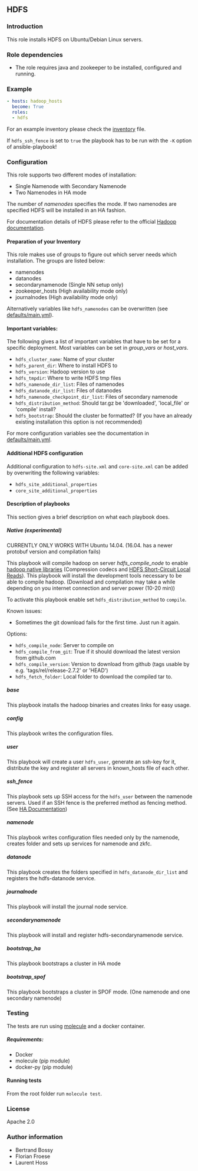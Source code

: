 ## HDFS

### Introduction
This role installs HDFS on Ubuntu/Debian Linux servers.

### Role dependencies
* The role requires java and zookeeper to be installed, configured and running.

### Example 

```yml
- hosts: hadoop_hosts
  become: True
  roles:
  - hdfs
```

For an example inventory please check the [inventory](https://github.com/teralytics/ansible-hdfs/blob/master/inventory) file.

If ```hdfs_ssh_fence``` is set to ```true``` the playbook has to be run with the ```-K``` option of ansible-playbook!


### Configuration
This role supports two different modes of installation:

* Single Namenode with Secondary Namenode
* Two Namenodes in HA mode

The number of *namenodes* specifies the mode. If two namenodes are specified HDFS will be installed in an HA fashion.


For documentation details of HDFS please refer to the official [Hadoop documentation](http://hadoop.apache.org/docs/current/hadoop-project-dist/hadoop-hdfs/HdfsUserGuide.html).

#### Preparation of your Inventory
This role makes use of groups to figure out which server needs which installation. The groups are listed below:

* namenodes
* datanodes
* secondarynamenode (Single NN setup only)
* zookeeper_hosts (High availability mode only)
* journalnodes (High availability mode only)

Alternatively variables like ```hdfs_namenodes``` can be overwritten (see [defaults/main.yml](https://github.com/teralytics/ansible-hdfs/blob/master/defaults/main.yml)).

#### Important variables:
The following gives a list of important variables that have to be set for a specific deployment. Most variables can be set in *group_vars* or *host_vars*.

* ```hdfs_cluster_name```: Name of your cluster
* ```hdfs_parent_dir```: Where to install HDFS to
* ```hdfs_version```: Hadoop version to use
* ```hdfs_tmpdir```: Where to write HDFS tmp files
* ```hdfs_namenode_dir_list```: Files of namenodes
* ```hdfs_datanode_dir_list```: Files of datanodes
* ```hdfs_namenode_checkpoint_dir_list```: Files of secondary namenode
* ```hdfs_distribution_method```: Should tar.gz be 'downloaded', 'local_file' or 'compile' install?
* ```hdfs_bootstrap```: Should the cluster be formatted? (If you have an already existing installation this option is not recommended)

For more configuration variables see the documentation in [defaults/main.yml](https://github.com/teralytics/ansible-hdfs/blob/master/defaults/main.yml).

#### Additional HDFS configuration
Additional configuration to ```hdfs-site.xml``` and ```core-site.xml``` can be added by overwriting the following variables:

- ```hdfs_site_additional_properties```
- ```core_site_additional_properties```

#### Description of playbooks
This section gives a brief description on what each playbook does. 

##### Native (experimental)
CURRENTLY ONLY WORKS WITH Ubuntu 14.04. (16.04. has a newer protobuf version and compilation fails)

This playbook will compile hadoop on server *hdfs_compile_node* to enable [hadoop native libraries](http://hadoop.apache.org/docs/current/hadoop-project-dist/hadoop-common/NativeLibraries.html) (Compression codecs and [HDFS Short-Circuit Local Reads](http://hadoop.apache.org/docs/current/hadoop-project-dist/hadoop-hdfs/ShortCircuitLocalReads.html)).
This playbook will install the development tools necessary to be able to compile hadoop. (Download and compilation may take a while depending on you internet connection and server power (10-20 min))

To activate this playbook enable set ```hdfs_distribution_method``` to ```compile```.

Known issues: 

* Sometimes the git download fails for the first time. Just run it again.

Options:

* ```hdfs_compile_node```: Server to compile on
* ```hdfs_compile_from_git```: True if it should download the latest version from github.com
* ```hdfs_compile_version```: Version to download from github (tags usable by e.g. 'tags/rel/release-2.7.2' or 'HEAD')
* ```hdfs_fetch_folder```: Local folder to download the compiled tar to.

##### base
This playbook installs the hadoop binaries and creates links for easy usage.

##### config
This playbook writes the configuration files.

##### user
This playbook will create a user ```hdfs_user```, generate an ssh-key for it, distribute the key and register all servers in known_hosts file of each other. 

##### ssh_fence
This playbook sets up SSH access for the ```hdfs_user``` between the namenode servers. Used if an SSH fence is the preferred method as fencing method. (See [HA Documentation](https://hadoop.apache.org/docs/r2.7.2/hadoop-project-dist/hadoop-hdfs/HDFSHighAvailabilityWithQJM.html))

##### namenode
This playbook writes configuration files needed only by the namenode, creates folder and sets up services for namenode and zkfc.

##### datanode
This playbook creates the folders specified in ```hdfs_datanode_dir_list``` and registers the hdfs-datanode service.

##### journalnode
This playbook will install the journal node service.

##### secondarynamenode
This playbook will install and register hdfs-secondarynamenode service.

##### bootstrap_ha
This playbook bootstraps a cluster in HA mode

##### bootstrap_spof
This playbook bootstraps a cluster in SPOF mode. (One namenode and one secondary namenode)

### Testing
The tests are run using [molecule](https://github.com/metacloud/molecule) and a docker container.

##### Requirements:
- Docker
- molecule (pip module)
- docker-py (pip module)

#### Running tests

From the root folder run ```molecule test```.

### License
Apache 2.0

### Author information

- Bertrand Bossy
- Florian Froese
- Laurent Hoss 
